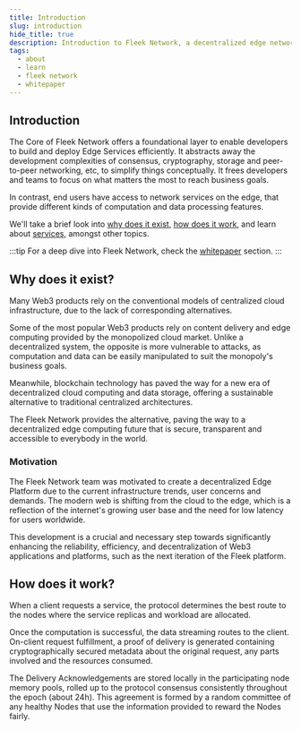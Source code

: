 ```yaml
---
title: Introduction
slug: introduction
hide_title: true
description: Introduction to Fleek Network, a decentralized edge network. Learn its purpose, operation, and approach towards a decentralized infrastructure layer.
tags:
  - about
  - learn
  - fleek network
  - whitepaper
---
```


## Introduction

The Core of Fleek Network offers a foundational layer to enable developers to build and deploy Edge Services efficiently. It abstracts away the development complexities of consensus, cryptography, storage and peer-to-peer networking, etc, to simplify things conceptually. It frees developers and teams to focus on what matters the most to reach business goals.

In contrast, end users have access to network services on the edge, that provide different kinds of computation and data processing features.

We'll take a brief look into [why does it exist](#why-does-it-exist), [how does it work](#how-does-it-work), and learn about [services](/docs/learn/services), amongst other topics.

:::tip
For a deep dive into Fleek Network, check the [whitepaper](/docs/whitepaper) section.
:::

## Why does it exist?

Many Web3 products rely on the conventional models of centralized cloud infrastructure, due to the lack of corresponding alternatives.

Some of the most popular Web3 products rely on content delivery and edge computing provided by the monopolized cloud market. Unlike a decentralized system, the opposite is more vulnerable to attacks, as computation and data can be easily manipulated to suit the monopoly's business goals.

Meanwhile, blockchain technology has paved the way for a new era of decentralized cloud computing and data storage, offering a sustainable alternative to traditional centralized architectures.

The Fleek Network provides the alternative, paving the way to a decentralized edge computing future that is secure, transparent and accessible to everybody in the world.

### Motivation

The Fleek Network team was motivated to create a decentralized Edge Platform due to the current infrastructure trends, user concerns and demands. The modern web is shifting from the cloud to the edge, which is a reflection of the internet's growing user base and the need for low latency for users worldwide.

This development is a crucial and necessary step towards significantly enhancing the reliability, efficiency, and decentralization of Web3 applications and platforms, such as the next iteration of the Fleek platform.

## How does it work?

When a client requests a service, the protocol determines the best route to the nodes where the service replicas and workload are allocated.

Once the computation is successful, the data streaming routes to the client. On-client request fulfillment, a proof of delivery is generated containing cryptographically secured metadata about the original request, any parts involved and the resources consumed.

The Delivery Acknowledgements are stored locally in the participating node memory pools, rolled up to the protocol consensus consistently throughout the epoch (about 24h). This agreement is formed by a random committee of any healthy Nodes that use the information provided to reward the Nodes fairly.
